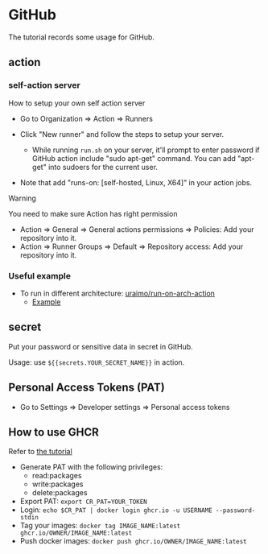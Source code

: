 # GitHub

The tutorial records some usage for GitHub.

## action

### self-action server

How to setup your own self action server

* Go to Organization => Action => Runners

* Click "New runner" and follow the steps to setup your server.
  * While running `run.sh` on your server, it'll prompt to enter password if GitHub action include "sudo apt-get" command. You can add "apt-get" into sudoers for the current user.

* Note that add "runs-on: [self-hosted, Linux, X64]" in your action jobs.

> [!WARNING]
> You need to make sure Action has right permission
>
> * Action => General => General actions permissions => Policies: Add your repository into it.
> * Action => Runner Groups => Default => Repository access: Add your repository into it.

### Useful example

* To run in different architecture: [uraimo/run-on-arch-action](https://github.com/uraimo/run-on-arch-action)
  * [Example](https://github.com/Adlink-ROS/mraa/blob/roscube_series/.github/workflows/main.yml)

## secret

Put your password or sensitive data in secret in GitHub.

Usage: use `${{secrets.YOUR_SECRET_NAME}}` in action.

## Personal Access Tokens (PAT)

* Go to Settings => Developer settings => Personal access tokens

## How to use GHCR

Refer to [the tutorial](https://docs.github.com/en/packages/working-with-a-github-packages-registry/working-with-the-container-registry)

* Generate PAT with the following privileges:
  * read:packages
  * write:packages
  * delete:packages
* Export PAT: `export CR_PAT=YOUR_TOKEN`
* Login: `echo $CR_PAT | docker login ghcr.io -u USERNAME --password-stdin`
* Tag your images: `docker tag IMAGE_NAME:latest ghcr.io/OWNER/IMAGE_NAME:latest`
* Push docker images: `docker push ghcr.io/OWNER/IMAGE_NAME:latest`
